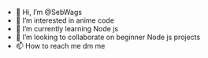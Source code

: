 - 👋 Hi, I’m @SebWags
- 👀 I’m interested in anime code
- 🌱 I’m currently learning Node js
- 💞️ I’m looking to collaborate on beginner Node js projects
- 📫 How to reach me dm me
